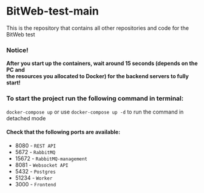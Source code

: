 # BitWeb-test-main
This is the repository that contains all other repositories and code for the BitWeb test

### Notice!  
**After you start up the containers, wait around 15 seconds (depends on the PC and  
 the resources you allocated to Docker) for the backend servers to fully start!**

### To start the project run the following command in terminal:
`docker-compose up` or use `docker-compose up -d` to run the command in detached mode

#### Check that the following ports are available:
- 8080 - `REST API`
- 5672 - `RabbitMQ`
- 15672 - `RabbitMQ-management`
- 8081 - `Websocket API`
- 5432 - `Postgres`
- 51234 - `Worker`
- 3000 - `Frontend`


